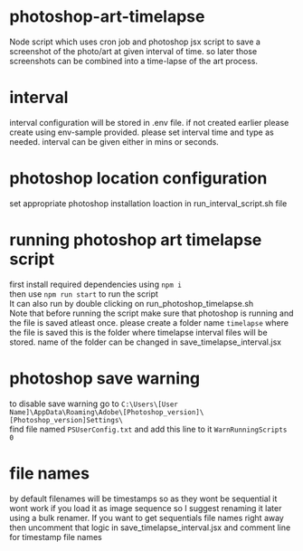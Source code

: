 # photoshop-art-timelapse
Node script which uses cron job and photoshop jsx script to save a screenshot of the photo/art at given interval of time. so later those screenshots can be combined into a time-lapse of the art process.

# interval

interval configuration will be stored in .env file. if not created earlier please create using env-sample provided. please set interval time and type as needed. interval can be given either in mins or seconds.

# photoshop location configuration

set appropriate photoshop installation loaction in run_interval_script.sh file

# running photoshop art timelapse script

first install required dependencies using `npm i` \
then use `npm run start` to run the script \
It can also run by double clicking on run_photoshop_timelapse.sh \
Note that before running the script make sure that photoshop is running and the file is saved atleast once. please create a folder name `timelapse` where the file is saved this is the folder where timelapse interval files will be stored. name of the folder can be changed in save_timelapse_interval.jsx


# photoshop save warning

to disable save warning go to `C:\Users\[User Name]\AppData\Roaming\Adobe\[Photoshop_version]\[Photoshop_version]Settings\` \
find file named `PSUserConfig.txt` and add this line to it `WarnRunningScripts 0`

# file names

by default filenames will be timestamps so as they wont be sequential it wont work if you load it as image sequence so I suggest renaming it later using a bulk renamer. If you want to get sequentials file names right away then uncomment that logic in save_timelapse_interval.jsx and comment line for timestamp file names
